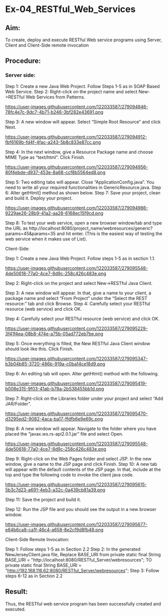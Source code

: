 # Ex-04_RESTful_Web_Services
## Aim:

To create, deploy and execute RESTful Web service programs using Server, Client and Client-Side remote invocation
## Procedure:

### Server side:
Step 1: Create a new Java Web Project. Follow Steps 1-5 as in SOAP Based Web Service.
Step 2: Right-click on the project name and select New->RESTful Web Services from Patterns.

https://user-images.githubusercontent.com/122033587/279094846-78fc4e7c-9dc7-4b71-b246-3bf282e43691.png



Step 3: A new window will appear. Select “Simple Root Resource” and click Next.

https://user-images.githubusercontent.com/122033587/279094912-fbf6169b-fd4f-4fac-a243-5b8c833e87cc.png
 
 


Step 4: In the next window, give a Resource Package name and choose MIME Type as “text/html”. Click Finish.

https://user-images.githubusercontent.com/122033587/279094956-80f4ebde-d937-453e-8a68-ccf8b5564ed8.png


Step 5: Two editing tabs will appear. Close “ApplicationConfig.java”. You need to write all your required functionalities in GenericResource.java.
Step 6: Alter getHtml() method as shown below.
Step 7: Save your project, clean and build it. Deploy your project.

https://user-images.githubusercontent.com/122033587/279094986-9229ae26-28b9-41a2-aa28-6168ec15f9cd.png
 

 


Step 8: To test your web service, open a new browser window/tab and type the URL as http://localhost:8080/project_name/webresources/generic?params=45&params=35 and hit enter. (This is the easiest way of testing the web service when it makes use of List).


Client-Side:


Step 1: Create a new Java Web Project. Follow steps 1-5 as in section 1.1.

https://user-images.githubusercontent.com/122033587/279095548-4de50618-77a0-4ce7-8d9c-258c426c483e.png

Step 2: Right-click on the project and select New->RESTful Java Client.



Step 3: A new window will appear. In that, give a name to your client, a package name and select “From Project” under the “Select the REST resource:” tab and click Browse. Step 4: Carefully select your RESTful resource (web service) and click OK.
 
Step 4: Carefully select your RESTful resource (web service) and click OK.

https://user-images.githubusercontent.com/122033587/279095229-3f41f4ea-08b8-474e-a75b-05ad772eb7be.png


Step 5: Once everything is filled, the New RESTful Java Client window should look like this. Click Finish.

https://user-images.githubusercontent.com/122033587/279095347-b3b04b85-3720-486b-919a-c0ba14ce18d9.png

Step 6: An editing tab will open. Alter getHtml() method with the following.

https://user-images.githubusercontent.com/122033587/279095419-b008e315-9f03-41ab-b78a-2b538455bb1d.png
 
 


Step 7: Right-click on the Libraries folder under your project and select “Add JAR/Folder”.

https://user-images.githubusercontent.com/122033587/279095470-d3295ed2-9082-4aca-ba17-ffdfb6e9e69c.png

Step 8: A new window will appear. Navigate to the folder where you have placed the “javax.ws.rs-api2.0.1.jar” file and select Open.
 
https://user-images.githubusercontent.com/122033587/279095548-4de50618-77a0-4ce7-8d9c-258c426c483e.png


Step 9: Right-click on the Web Pages folder and select JSP. In the new window, give a name to the JSP page and click Finish.
Step 10: A new tab will appear with the default contents of the JSP page. In that, include at the top and type the following code to invoke the client java code.

https://user-images.githubusercontent.com/122033587/279095615-5b3c7d23-a691-4eb3-a32c-0a439cb81a39.png

Step 11: Save the project and build it.

Step 12: Run the JSP file and you should see the output in a new browser window.

https://user-images.githubusercontent.com/122033587/279095677-e64b6ca8-ca1f-46c4-a658-8e2cf9d8fb48.png
 
 


Client-Side Remote Invocation:


Step 1: Follow steps 1-5 as in Section 2.2
Step 2: In the generated NewJerseyClient.java file, Replace BASE_URI from private static final String BASE_URI = "http://localhost:8080/RESTful_Server/webresources"; TO private static final String BASE_URI = "http://192.168.116.62:8080/RESTful_Server/webresources";
Step 3: Follow steps 6-12 as in Section 2.2


## Result:
 Thus, the RESTful web service program has been successfully created and executed.
